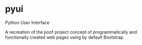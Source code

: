 pyui
===

Python User Interface

A recreation of the poof project concept of programmatically and 
functionally created web pages using by default Bootstrap.

